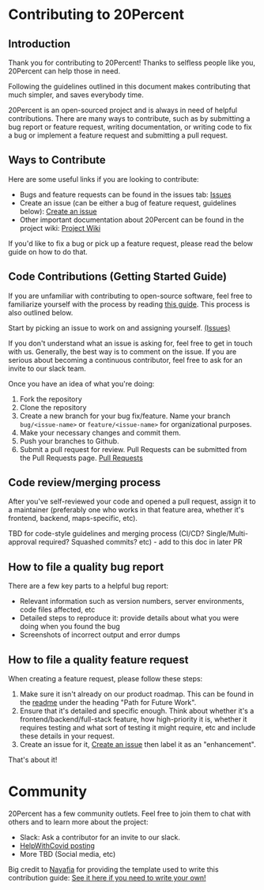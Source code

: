 # Contributing to 20Percent

## Introduction

Thank you for contributing to 20Percent! Thanks to selfless people like you, 20Percent can help those in need.

Following the guidelines outlined in this document makes contributing that much simpler, and saves everybody time.

20Percent is an open-sourced project and is always in need of helpful contributions. There are many ways to contribute, such as by submitting a bug report or feature request, writing documentation, or writing code to fix a bug or implement a feature request and submitting a pull request.

## Ways to Contribute

Here are some useful links if you are looking to contribute:

- Bugs and feature requests can be found in the issues tab: [Issues](https://github.com/crisisboard/20Percent/issues)
- Create an issue (can be either a bug of feature request, guidelines below): [Create an issue](https://github.com/crisisboard/20Percent/issues/new)
- Other important documentation about 20Percent can be found in the project wiki: [Project Wiki](https://github.com/crisisboard/20Percent/wiki)

If you'd like to fix a bug or pick up a feature request, please read the below guide on how to do that.

## Code Contributions (Getting Started Guide)

If you are unfamiliar with contributing to open-source software, feel free to familiarize yourself with the process by reading [this guide](https://codeburst.io/a-step-by-step-guide-to-making-your-first-github-contribution-5302260a2940). This process is also outlined below.

Start by picking an issue to work on and assigning yourself. [(Issues)](https://github.com/crisisboard/20Percent/issues)

If you don't understand what an issue is asking for, feel free to get in touch with us. Generally, the best way is to comment on the issue. If you are serious about becoming a continuous contributor, feel free to ask for an invite to our slack team.

Once you have an idea of what you're doing:

1. Fork the repository
2. Clone the repository
3. Create a new branch for your bug fix/feature. Name your branch `bug/<issue-name>` or `feature/<issue-name>` for organizational purposes.
4. Make your necessary changes and commit them.
5. Push your branches to Github.
6. Submit a pull request for review. Pull Requests can be submitted from the Pull Requests page. [Pull Requests](https://github.com/crisisboard/20Percent/pulls)

## Code review/merging process

After you've self-reviewed your code and opened a pull request, assign it to a maintainer (preferably one who works in that feature area, whether it's frontend, backend, maps-specific, etc).

TBD for code-style guidelines and merging process (CI/CD? Single/Multi-approval required? Squashed commits? etc) - add to this doc in later PR

## How to file a quality bug report

There are a few key parts to a helpful bug report:

- Relevant information such as version numbers, server environments, code files affected, etc
- Detailed steps to reproduce it: provide details about what you were doing when you found the bug
- Screenshots of incorrect output and error dumps

## How to file a quality feature request

When creating a feature request, please follow these steps:

1. Make sure it isn't already on our product roadmap. This can be found in the [readme](https://github.com/crisisboard/20Percent/blob/master/README.md) under the heading "Path for Future Work".
2. Ensure that it's detailed and specific enough. Think about whether it's a frontend/backend/full-stack feature, how high-priority it is, whether it requires testing and what sort of testing it might require, etc and include these details in your request.
3. Create an issue for it, [Create an issue](https://github.com/crisisboard/20Percent/issues/new) then label it as an "enhancement".

That's about it!

# Community

20Percent has a few community outlets. Feel free to join them to chat with others and to learn more about the project:
- Slack: Ask a contributor for an invite to our slack.
- [HelpWithCovid posting](https://helpwithcovid.com/projects/133)
- More TBD (Social media, etc)

Big credit to [Nayafia](https://github.com/nayafia) for providing the template used to write this contribution guide: [See it here if you need to write your own!](https://github.com/nayafia/contributing-template)